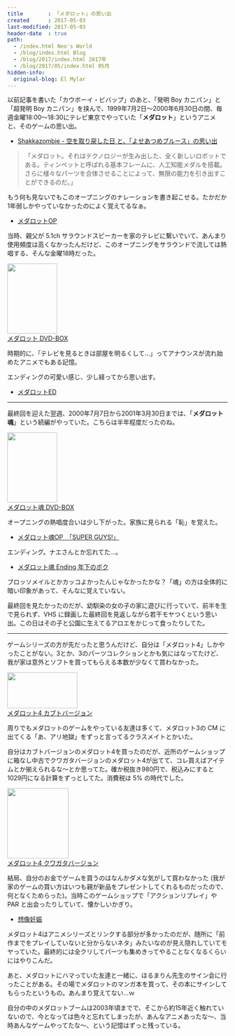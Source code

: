 ```yaml
---
title        : 「メダロット」の思い出
created      : 2017-05-03
last-modified: 2017-05-03
header-date  : true
path:
  - /index.html Neo's World
  - /blog/index.html Blog
  - /blog/2017/index.html 2017年
  - /blog/2017/05/index.html 05月
hidden-info:
  original-blog: El Mylar
---
```


以前記事を書いた「カウボーイ・ビバップ」のあと、「発明 Boy カニパン」と「超発明 Boy カニパン」を挟んで、1999年7月2日～2000年6月30日の間、毎週金曜18:00～18:30にテレビ東京でやっていた「**メダロット**」というアニメと、そのゲームの思い出。

- [Shakkazombie - 空を取り戻した日 と、「よせあつめブルース」の思い出](/blog/2016/08/23-01.html)

> 「メダロット。それはテクノロジーが生み出した、全く新しいロボットである。ティンペットと呼ばれる基本フレームに、人工知能メダルを搭載。さらに様々なパーツを合体させることによって、無限の能力を引き出すことができるのだ。」

もう何も見ないでもこのオープニングのナレーションを書き起こせる。たかだか1年弱しかやっていなかったのによく覚えてるなぁ。

- [メダロットOP](https://youtube.com/watch?v=skqNWboqwyw)

当時、親父が 5.1ch サラウンドスピーカーを家のテレビに繋いでいて、あんまり使用頻度は高くなかったんだけど、このオープニングをサラウンドで流しては熱唱する、そんな金曜18時だった。

<div class="ad-amazon">
  <div class="ad-amazon-image">
    <a href="https://www.amazon.co.jp/dp/B07X4H1TGN?tag=neos21-22&amp;linkCode=osi&amp;th=1&amp;psc=1">
      <img src="https://m.media-amazon.com/images/I/51zqBmn0SpL._SL160_.jpg" width="114" height="160">
    </a>
  </div>
  <div class="ad-amazon-info">
    <div class="ad-amazon-title">
      <a href="https://www.amazon.co.jp/dp/B07X4H1TGN?tag=neos21-22&amp;linkCode=osi&amp;th=1&amp;psc=1">メダロット DVD-BOX</a>
    </div>
  </div>
</div>

時期的に、「テレビを見るときは部屋を明るくして…」ってアナウンスが流れ始めたアニメでもある記憶。

エンディングの可愛い感じ、少し経ってから思い出す。

- [メダロットED](https://youtube.com/watch?v=7-wdsSHzJhU)

---

最終回を迎えた翌週、2000年7月7日から2001年3月30日までは、「**メダロット魂**」という続編がやっていた。こちらは半年程度だったのね。

<div class="ad-amazon">
  <div class="ad-amazon-image">
    <a href="https://www.amazon.co.jp/dp/B07X7J21BM?tag=neos21-22&amp;linkCode=osi&amp;th=1&amp;psc=1">
      <img src="https://m.media-amazon.com/images/I/516JIIfF11L._SL160_.jpg" width="114" height="160">
    </a>
  </div>
  <div class="ad-amazon-info">
    <div class="ad-amazon-title">
      <a href="https://www.amazon.co.jp/dp/B07X7J21BM?tag=neos21-22&amp;linkCode=osi&amp;th=1&amp;psc=1">メダロット魂 DVD-BOX</a>
    </div>
  </div>
</div>

オープニングの熱唱度合いは少し下がった。家族に見られる「恥」を覚えた。

- [メダロット魂OP　「SUPER GUYS!」](https://youtube.com/watch?v=KuxYyRTRp9E)

エンディング。ナエさんとか忘れてた…。

- [メダロット魂 Ending 年下のボク](https://youtube.com/watch?v=n8YYgjhxoLw)

ブロッソメイルとかカッコよかったんじゃなかったかな？「魂」の方は全体的に暗い印象があって、そんなに覚えていない。

最終回を見たかったのだが、幼馴染の女の子の家に遊びに行っていて、前半を生で見られず、VHS に録画した最終回を見返しながら若干モヤつくという思い出。この日はその子と公園に生えてるアロエをかじって食ったりしてた。

---

ゲームシリーズの方が先だったと思うんだけど、自分は「メダロット4」しかやったことがない。3とか、3のパーツコレクションとかも気にはなってたけど、我が家は意外とソフトを買ってもらえる本数が少なくて買わなかった。

<div class="ad-amazon">
  <div class="ad-amazon-image">
    <a href="https://www.amazon.co.jp/dp/B000069T38?tag=neos21-22&amp;linkCode=osi&amp;th=1&amp;psc=1">
      <img src="https://m.media-amazon.com/images/I/51NkTBqCCUL._SL160_.jpg" width="160" height="82">
    </a>
  </div>
  <div class="ad-amazon-info">
    <div class="ad-amazon-title">
      <a href="https://www.amazon.co.jp/dp/B000069T38?tag=neos21-22&amp;linkCode=osi&amp;th=1&amp;psc=1">メダロット4 カブトバージョン</a>
    </div>
  </div>
</div>

周りでもメダロットのゲームをやっている友達は多くて、メダロット3の CM に出てくる「あ、アリ地獄」をずっと言ってるクラスメイトとかいた。

自分はカブトバージョンのメダロット4を買ったのだが、近所のゲームショップに箱なし中古でクワガタバージョンのメダロット4が出てて、コレ買えばアイテムとか揃えられるな～とか思ってた。確か税抜き980円で、税込みにすると1029円になる計算をずっとしてた。消費税は 5% の時代でした。

<div class="ad-amazon">
  <div class="ad-amazon-image">
    <a href="https://www.amazon.co.jp/dp/B000069T39?tag=neos21-22&amp;linkCode=osi&amp;th=1&amp;psc=1">
      <img src="https://m.media-amazon.com/images/I/314Qm3RBfkL._SL160_.jpg" width="140" height="160">
    </a>
  </div>
  <div class="ad-amazon-info">
    <div class="ad-amazon-title">
      <a href="https://www.amazon.co.jp/dp/B000069T39?tag=neos21-22&amp;linkCode=osi&amp;th=1&amp;psc=1">メダロット4 クワガタバージョン</a>
    </div>
  </div>
</div>

結局、自分のお金でゲームを買うのはなんかダメな気がして買わなかった (我が家のゲームの買い方はいつも親が新品をプレゼントしてくれるものだったので、何となくためらった)。当時このゲームショップで「アクションリプレイ」や PAR と出会ったりしていて、懐かしいかぎり。

- [想像妊娠](/blog/2017/01/16-02.html)

メダロット4はアニメシリーズとリンクする部分が多かったのだが、随所に「前作までをプレイしていないと分からないネタ」みたいなのが見え隠れしていてモヤっていた。最終的には全クリしてパーツも集めきってやることなくなるくらいにはやりこんだ。

あと、メダロットにハマっていた友達と一緒に、ほるまりん先生のサイン会に行ったことがある。その場でメダロットのマンガ本を買って、その本にサインしてもらったというもの。あんまり覚えてない…ｗ

自分の中のメダロットブームは2003年頃までで、そこから約15年近く触れていないので、今となっては色々と忘れてしまったが、あんなアニメあったな～、当時あんなゲームやってたな～、という記憶はずっと残っている。
